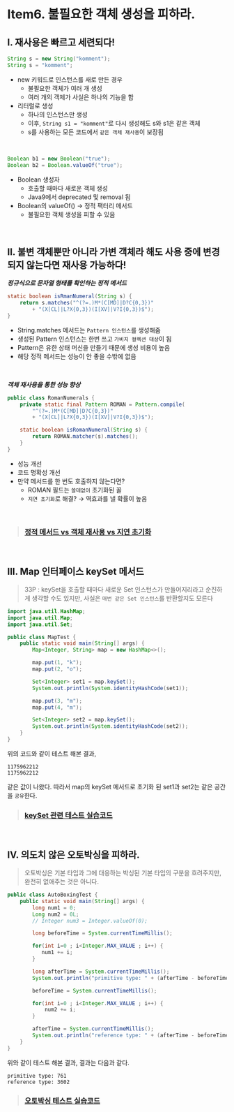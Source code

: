 # Item6. 불필요한 객체 생성을 피하라.

## I. 재사용은 빠르고 세련되다!

```java
String s = new String("komment");
String s = "komment";
```

- new 키워드로 인스턴스를 새로 만든 경우
  - 불필요한 객체가 여러 개 생성
  - 여러 개의 객체가 사실은 하나의 기능을 함
- 리터럴로 생성
  - 하나의 인스턴스만 생성
  - 이후, `String s1 = "komment"`로 다시 생성해도 s와 s1은 같은 객체
  - s를 사용하는 모든 코드에서 `같은 객체 재사용`이 보장됨

<br>

```java
Boolean b1 = new Boolean("true");
Boolean b2 = Boolean.valueOf("true");
```

- Boolean 생성자
  - 호출할 때마다 새로운 객체 생성
  - Java9에서 deprecated 및 removal 됨
- Boolean의 valueOf() → 정적 팩터리 메서드
  - 불필요한 객체 생성을 피할 수 있음

<br>

## II. 불변 객체뿐만 아니라 가변 객체라 해도 사용 중에 변경되지 않는다면 재사용 가능하다!

**_정규식으로 문자열 형태를 확인하는 정적 메서드_**

```java
static boolean isRmanNumeral(String s) {
    return s.matches("^(?=.)M*(C[MD]|D?C{0,3})"
        + "(X[CL]|L?X{0,3})(I[XV]|V?I{0,3})$");
}
```

- String.matches 메서드는 `Pattern 인스턴스`를 생성해줌
- 생성된 Pattern 인스턴스는 한번 쓰고 `가비지 컬렉션 대상`이 됨
- Pattern은 유한 상태 머신을 만들기 때문에 생성 비용이 높음
- 해당 정적 메서드는 성능이 안 좋을 수밖에 없음

<br>

**_객체 재사용을 통한 성능 향상_**

```java
public class RomanNumerals {
    private static final Pattern ROMAN = Pattern.compile(
        "^(?=.)M*(C[MD]|D?C{0,3})"
        + "(X[CL]|L?X{0,3})(I[XV]|V?I{0,3})$");

    static boolean isRomanNumeral(String s) {
        return ROMAN.matcher(s).matches();
    }
}
```

- 성능 개선
- 코드 명확성 개선
- 만약 메서드를 한 번도 호출하지 않는다면?
  - ROMAN 필드는 `쓸데없이` 초기화된 꼴
  - `지연 초기화`로 해결? → 역효과를 낼 확률이 높음

<br>

> ### [정적 메서드 vs 객체 재사용 vs 지연 초기화](https://github.com/lcomment/effective-java-study/tree/master/00_실습코드/src/item6/romanTest)

<br>

## III. Map 인터페이스 keySet 메서드

> 33P : keySet을 호출할 때마다 새로운 Set 인스턴스가 만들어지리라고 순진하게 생각할 수도 있지만, 사실은 `매번 같은 Set 인스턴스`를 반환할지도 모른다

```java
import java.util.HashMap;
import java.util.Map;
import java.util.Set;

public class MapTest {
    public static void main(String[] args) {
        Map<Integer, String> map = new HashMap<>();

        map.put(1, "k");
        map.put(2, "o");

        Set<Integer> set1 = map.keySet();
        System.out.println(System.identityHashCode(set1));

        map.put(3, "m");
        map.put(4, "m");

        Set<Integer> set2 = map.keySet();
        System.out.println(System.identityHashCode(set2));
    }
}
```

위의 코드와 같이 테스트 해본 결과,

```shell
1175962212
1175962212
```

같은 값이 나왔다. 따라서 map의 keySet 메서드로 초기화 된 set1과 set2는 같은 공간을 `공유`한다.

> ### [keySet 관련 테스트 실습코드](https://github.com/lcomment/effective-java-study/blob/master/00_실습코드/src/item6/mapTest/MapTest.java)

<br>

## IV. 의도치 않은 오토박싱을 피하라.

> 오토박싱은 기본 타입과 그에 대응하는 박싱된 기본 타입의 구분을 흐려주지만, 완전히 없애주는 것은 아니다.

```java
public class AutoBoxingTest {
    public static void main(String[] args) {
        long num1 = 0;
        Long num2 = 0L;
        // Integer num3 = Integer.valueOf(0);

        long beforeTime = System.currentTimeMillis();

        for(int i=0 ; i<Integer.MAX_VALUE ; i++) {
           num1 += i;
        }

        long afterTime = System.currentTimeMillis();
        System.out.println("primitive type: " + (afterTime - beforeTime));

        beforeTime = System.currentTimeMillis();

        for(int i=0 ; i<Integer.MAX_VALUE ; i++) {
            num2 += i;
        }

        afterTime = System.currentTimeMillis();
        System.out.println("reference type: " + (afterTime - beforeTime));
    }
}

```

위와 같이 테스트 해본 결과, 결과는 다음과 같다.

```shell
primitive type: 761
reference type: 3602
```

> ### [오토박싱 테스트 실습코드](https://github.com/lcomment/effective-java-study/blob/master/00_실습코드/src/item6/autoBoxing/AutoBoxingTest.java)
